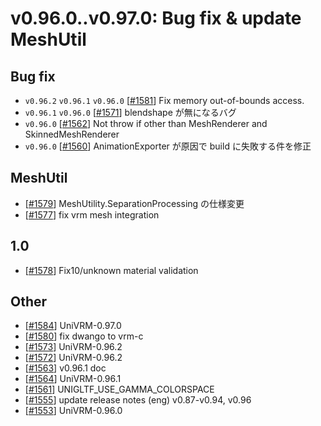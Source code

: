 # v0.96.0..v0.97.0: Bug fix & update MeshUtil

## Bug fix
* `v0.96.2` `v0.96.1` `v0.96.0` [[\#1581](https://github.com/vrm-c/UniVRM/pull/1581)] Fix memory out-of-bounds access.
* `v0.96.1` `v0.96.0` [[\#1571](https://github.com/vrm-c/UniVRM/pull/1571)] blendshape が無になるバグ
* `v0.96.0` [[\#1562](https://github.com/vrm-c/UniVRM/pull/1562)] Not throw if other than MeshRenderer and SkinnedMeshRenderer
* `v0.96.0` [[\#1560](https://github.com/vrm-c/UniVRM/pull/1560)] AnimationExporter が原因で build に失敗する件を修正

## MeshUtil
* [[\#1579](https://github.com/vrm-c/UniVRM/pull/1579)] MeshUtility.SeparationProcessing の仕様変更
* [[\#1577](https://github.com/vrm-c/UniVRM/pull/1577)] fix vrm mesh integration

## 1.0
* [[\#1578](https://github.com/vrm-c/UniVRM/pull/1578)] Fix10/unknown material validation

## Other
* [[\#1584](https://github.com/vrm-c/UniVRM/pull/1584)] UniVRM-0.97.0
* [[\#1580](https://github.com/vrm-c/UniVRM/pull/1580)] fix dwango to vrm-c
* [[\#1573](https://github.com/vrm-c/UniVRM/pull/1573)] UniVRM-0.96.2
* [[\#1572](https://github.com/vrm-c/UniVRM/pull/1572)] UniVRM-0.96.2
* [[\#1563](https://github.com/vrm-c/UniVRM/pull/1563)] v0.96.1 doc
* [[\#1564](https://github.com/vrm-c/UniVRM/pull/1564)] UniVRM-0.96.1
* [[\#1561](https://github.com/vrm-c/UniVRM/pull/1561)] UNIGLTF_USE_GAMMA_COLORSPACE
* [[\#1555](https://github.com/vrm-c/UniVRM/pull/1555)] update release notes (eng) v0.87-v0.94, v0.96
* [[\#1553](https://github.com/vrm-c/UniVRM/pull/1553)] UniVRM-0.96.0
